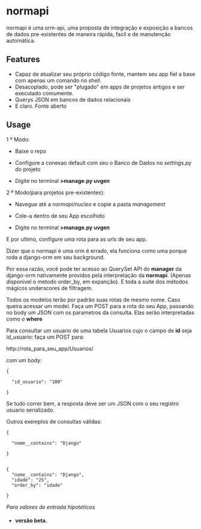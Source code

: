 # normapi
normapi é uma orm-api, uma proposta de integração e exposição a bancos de dados pre-existentes de maneira rápida, facil e de manutenção automática.

## Features
* Capaz de atualizar seu próprio código fonte, mantem seu app fiel a base com apenas um comando no shell.
* Desacoplado, pode ser "plugado" em apps de projetos antigos e ser executado comumente.
* Querys JSON em bancos de dados relacionais
* E claro. Fonte aberto

## Usage
1 º Modo:


* Baixe o repo

* Configure a conexao default com seu o Banco de Dados no *settings.py* do projeto

* Digite no terminal **>manage.py uvgen** 


2 º Modo(para projetos pre-existentes):


* Navegue até a *normapi/nucleo* e copie a pasta *management*

* Cole-a dentro de seu App escolhido

* Digite no terminal **>manage.py uvgen** 


E por ultimo, configure uma rota para as urls de seu app.


Dizer que o normapi é uma orm é errado, ela funciona como uma porque roda a django-orm em seu background.

Por essa razão, você pode ter acesso ao QuerySet API do **manager** da django-orm nativamente providos pela interpretação da **normapi**. (Apenas disponivel o metodo order_by, em expanção). E toda a suite dos métodos mágicos underscores de filtragem.


Todos os modelos terão por padrão suas rotas de mesmo nome.
Caso queira acessar um model. Faça um POST para a rota do seu App, passando no body um JSON com os parametros da consulta.
Elas serão interpretadas como o **where**

Para consultar um usuario de uma tabela Usuarios cujo o campo de **id** seja id_usuario:
faça um POST para:

http://rota_para_seu_app/Usuarios/

com um body:

    {
    
      "id_usuario": "100"
      
    }

Se tudo correr bem, a resposta deve ser um JSON com o seu registro usuario serializado.


Outros exemplos de consultas válidas:


    {

      "nome__contains": "Django"
  
    }


    {
      "nome__contains": "Django",
      "idade": "25",
      "order_by": "idade"
  
    }

*Para valores de entrada hipotéticos*

* #### versão beta.
